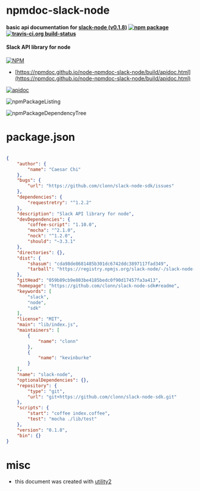 # npmdoc-slack-node

#### basic api documentation for  [slack-node (v0.1.8)](https://github.com/clonn/slack-node-sdk#readme)  [![npm package](https://img.shields.io/npm/v/npmdoc-slack-node.svg?style=flat-square)](https://www.npmjs.org/package/npmdoc-slack-node) [![travis-ci.org build-status](https://api.travis-ci.org/npmdoc/node-npmdoc-slack-node.svg)](https://travis-ci.org/npmdoc/node-npmdoc-slack-node)

#### Slack API library for node

[![NPM](https://nodei.co/npm/slack-node.png?downloads=true&downloadRank=true&stars=true)](https://www.npmjs.com/package/slack-node)

- [https://npmdoc.github.io/node-npmdoc-slack-node/build/apidoc.html](https://npmdoc.github.io/node-npmdoc-slack-node/build/apidoc.html)

[![apidoc](https://npmdoc.github.io/node-npmdoc-slack-node/build/screenCapture.buildCi.browser.%252Ftmp%252Fbuild%252Fapidoc.html.png)](https://npmdoc.github.io/node-npmdoc-slack-node/build/apidoc.html)

![npmPackageListing](https://npmdoc.github.io/node-npmdoc-slack-node/build/screenCapture.npmPackageListing.svg)

![npmPackageDependencyTree](https://npmdoc.github.io/node-npmdoc-slack-node/build/screenCapture.npmPackageDependencyTree.svg)



# package.json

```json

{
    "author": {
        "name": "Caesar Chi"
    },
    "bugs": {
        "url": "https://github.com/clonn/slack-node-sdk/issues"
    },
    "dependencies": {
        "requestretry": "^1.2.2"
    },
    "description": "Slack API library for node",
    "devDependencies": {
        "coffee-script": "1.10.0",
        "mocha": "^2.1.0",
        "nock": "^1.2.0",
        "should": "~3.3.1"
    },
    "directories": {},
    "dist": {
        "shasum": "cda98de8681485b301dc6742ddc3897117fad349",
        "tarball": "https://registry.npmjs.org/slack-node/-/slack-node-0.1.8.tgz"
    },
    "gitHead": "059b89cb9e803be4185bedc0f90d17457fa3a413",
    "homepage": "https://github.com/clonn/slack-node-sdk#readme",
    "keywords": [
        "slack",
        "node",
        "sdk"
    ],
    "license": "MIT",
    "main": "lib/index.js",
    "maintainers": [
        {
            "name": "clonn"
        },
        {
            "name": "kevinburke"
        }
    ],
    "name": "slack-node",
    "optionalDependencies": {},
    "repository": {
        "type": "git",
        "url": "git+https://github.com/clonn/slack-node-sdk.git"
    },
    "scripts": {
        "start": "coffee index.coffee",
        "test": "mocha ./lib/test"
    },
    "version": "0.1.8",
    "bin": {}
}
```



# misc
- this document was created with [utility2](https://github.com/kaizhu256/node-utility2)
